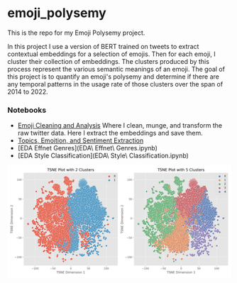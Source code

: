 # emoji_polysemy

This is the repo for my Emoji Polysemy project.

In this project I use a version of BERT trained on tweets to extract contextual embeddings for a selection of emojis. Then for each emoji, I cluster their collection of embeddings. The clusters produced by this process represent the various semantic meanings of an emoji. The goal of this project is to quantify an emoji's polysemy and determine if there are any temporal patterns in the usage rate of those clusters over the span of 2014 to 2022.


### Notebooks

- [Emoji Cleaning and Analysis](Emoji%20Cleaning%20and%20Analysis.ipynb) 
Where I clean, munge, and transform the raw twitter data. Here I extract the embeddings and save them.
- [Topics, Emoition, and Sentiment Extraction](Topics%2C%20Emotion%20and%20Sentiment%20Extraction.ipynb)
- [EDA Effnet Genres](EDA\ Effnet\ Genres.ipynb)
- [EDA Style Classification](EDA\ Style\ Classification.ipynb)

![image](prayer_hands_tsne.png)